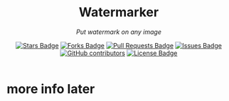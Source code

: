 <h1 align="center">Watermarker</h1>
<p align="center"><i>Put watermark on any image</i></p>
<div align="center">
<a href="https://github.com/marjobtw/watermarker/stargazers"><img src="https://img.shields.io/github/stars/marjobtw/watermarker" alt="Stars Badge" /></a>
<a href="https://github.com/marjobtw/watermarker/network/members"><img src="https://img.shields.io/github/forks/marjobtw/watermarker" alt="Forks Badge" /></a>
<a href="https://github.com/marjobtw/watermarker/pulls"><img src="https://img.shields.io/github/issues-pr/marjobtw/watermarker" alt="Pull Requests Badge" /></a>
<a href="https://github.com/marjobtw/watermarker/issues"><img src="https://img.shields.io/github/issues/marjobtw/watermarker" alt="Issues Badge" /></a>
<a href="https://github.com/marjobtw/watermarker/graphs/contributors"><img alt="GitHub contributors" src="https://img.shields.io/github/contributors/marjobtw/watermarker?color=4fb6ff"></a>
<a href="https://github.com/marjobtw/watermarker/blob/master/LICENSE"><img src="https://img.shields.io/github/license/marjobtw/watermarker?color=4fb6ff" alt="License Badge" /></a>
</div>
<br>
<h1>more info later</h1>